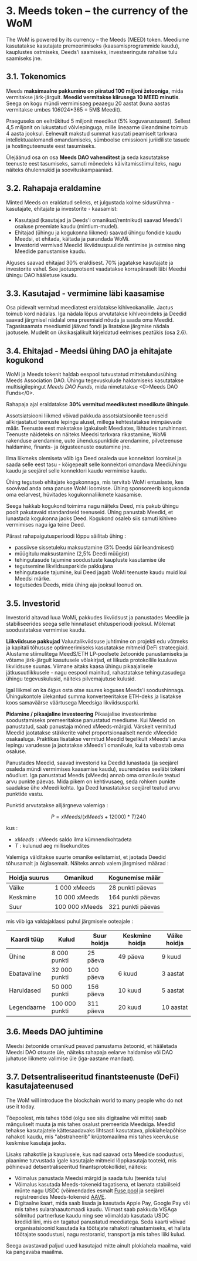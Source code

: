 # 3. Meeds token – the currency of the WoM

The WoM is powered by its currency – the Meeds (MEED) token. Meediume kasutatakse kasutajate premeerimiseks (kaasamisprogrammide kaudu), kauplustes ostmiseks, Deeds'i saamiseks, investeeringute rahalise tulu saamiseks jne.

## 3.1. Tokenomics

Meeds **maksimaalne pakkumine on piiratud 100 miljoni žetooniga**, mida vermitakse järk-järgult. **Meedid vermitakse kiirusega 10 MEED minutis**. Seega on kogu mündi vermimisaeg peaaegu 20 aastat (kuna aastas vermitakse umbes 10*60*24*365 = 5M$ Meedit).

Praeguseks on eeltrükitud 5 miljonit meedikut (5% koguvarustusest). Sellest 4,5 miljonit on lukustatud võlvlepinguga, mille lineaarne üleandmine toimub 4 aasta jooksul. Eelnevalt makstud summat kasutati peamiselt tarkvara intellektuaalomandi omandamiseks, sümboolse emissiooni juriidiliste tasude ja hostinguteenuste eest tasumiseks.

Ülejäänud osa on osa __Meeds DAO vahenditest__ ja seda kasutatakse teenuste eest tasumiseks, samuti mõnedeks käivitamisstiimuliteks, nagu näiteks õhulennukid ja soovituskampaaniad.


## 3.2. Rahapaja eraldamine

Minted Meeds on eraldatud selleks, et julgustada kolme sidusrühma - kasutajate, ehitajate ja investorite - kaasamist:

- Kasutajad (kasutajad ja Deeds'i omanikud/rentnikud) saavad Meeds'i osaluse preemiate kaudu (mintium-mudel).
- Ehitajad (ühingu ja kogukonna liikmed) saavad ühingu fondide kaudu Meedsi, et ehitada, käitada ja parandada WoMi.
- Investorid vermivad Meedid likviidsuspuulide rentimise ja ostmise ning Meedide panustamise kaudu.

Alguses saavad ehitajad 30% eraldisest. 70% jagatakse kasutajate ja investorite vahel. See jaotusprotsent vaadatakse korrapäraselt läbi Meedsi ühingu DAO hääletuse kaudu.

## 3.3. Kasutajad - vermimine läbi kaasamise

Osa pidevalt vermitud meediatest eraldatakse kihlveokanalile. Jaotus toimub kord nädalas. Iga nädala lõpus arvutatakse kihlveoindeks ja Deedid saavad järgmisel nädalal oma preemiaid nõuda ja saada oma Meedid. Tagasisaamata meediumid jäävad fondi ja lisatakse järgmise nädala jaotusele. Mudelit on üksikasjalikult kirjeldatud eelmises peatükis (osa 2.6).

## 3.4. Ehitajad - Meedsi ühing DAO ja ehitajate kogukond

WoMi ja Meeds tokenit haldab eespool tutvustatud mittetulundusühing Meeds Association DAO. Ühingu tegevuskulude haldamiseks kasutatakse multisigilepingut _Meeds DAO Funds_, mida nimetatakse <0>Meeds DAO Funds</0>.

Rahapaja ajal eraldatakse **30% vermitud meedikutest meedikute ühingule**.

Assotsiatsiooni liikmed võivad pakkuda assotsiatsioonile teenuseid allkirjastatud teenuste lepingu alusel, millega kehtestatakse inimpäevade määr. Teenuste eest makstakse igakuiselt Meediates, lähtudes turuhinnast. Teenuste näideteks on näiteks Meedsi tarkvara rikastamine, WoMi rakenduse arendamine, uute ühenduspunktide arendamine, pilveteenuse haldamine, finants- ja õigusteenuste osutamine jne.

Ilma liikmeks olemiseta võib iga Deed osaleda uue konnektori loomisel ja saada selle eest tasu - kõigepealt selle konnektori omandava Meediühingu kaudu ja seejärel selle konnektori kaudu vermimise kaudu.

Ühing tegutseb ehitajate kogukonnaga, mis tervitab WoMi entusiaste, kes soovivad anda oma panuse WoMi loomisse. Ühing sponsoreerib kogukonda oma eelarvest, hüvitades kogukonnaliikmete kaasamise.

Seega hakkab kogukond toimima nagu näiteks Deed, mis pakub ühingu poolt pakutavaid standardseid teenuseid. Ühing panustab Meedid, et lunastada kogukonna jaoks Deed. Kogukond osaleb siis samuti kihlveo vermimises nagu iga teine Deed.

Pärast rahapaigutusperioodi lõppu säilitab ühing :

- passiivse sissetuleku maksustamine (3% Deedsi üürileandmisest)
- müügitulu maksustamine (2,5% Deedi müügist)
- tehingutasude tajumine soodustuste kaupluste kasutamise üle
- tegutsemine likviidsusparkide pakkujana
- tehingutasude tajumine, kui Deed jagab WoMi teenuste kaudu muid kui Meedsi märke.
- tegutsedes Deeds, mida ühing aja jooksul loonud on.


## 3.5. Investorid

Investorid aitavad luua WoMi, pakkudes likviidsust ja panustades Meedile ja stabiliseerides seega selle hinnataset ehitusperioodi jooksul. Mõlemat soodustatakse vermimise kaudu.

**Liikviidsuse pakkujad** Valuutalikviidsuse juhtimine on projekti edu võtmeks ja kapitali tõhususe optimeerimiseks kasutatakse mitmeid DeFi strateegiaid. Alustame stiimulitega MeedS/ETH LP-poolsete žetoonide panustamiseks ja võtame järk-järgult kasutusele võlakirjad, et liikuda protokollile kuuluva likviidsuse suunas. Viimane aitaks kaasa ühingu pikaajalisele jätkusuutlikkusele - nagu eespool mainitud, rahastatakse tehingutasudega ühingu tegevuskulusid, näiteks pilvemajutuse kulusid.

Igal liikmel on ka õigus osta otse suures koguses Meeds'i soodushinnaga. Ühingukontole ülekantud summa konverteeritakse ETH-deks ja lisatakse koos samaväärse väärtusega Meedsiga likviidsusparki.

**Pidamine / pikaajaline investeering** Pikaajalise investeerimise soodustamiseks premeeritakse panustatud meediume. Kui Meedid on panustatud, saab panustaja mõned xMeeds-märgid. Värskelt vermitud Meedid jaotatakse stäkkerite vahel proportsionaalselt nende xMeedide osakaaluga. Praktikas lisatakse vermitud Meedid tegelikult xMeeds'i aruka lepingu varudesse ja jaotatakse xMeeds'i omanikule, kui ta vabastab oma osaluse.

Panustades Meedid, saavad investorid ka Deedid lunastada (ja seejärel osaleda mündi vermimises kaasamise kaudu), suurendades seeläbi tokeni nõudlust. Iga panustatud Meeds (xMeeds) annab oma omanikule teatud arvu punkte päevas. Mida pikem on kehtivusaeg, seda rohkem punkte saadakse ühe xMeedi kohta. Iga Deed lunastatakse seejärel teatud arvu punktide vastu.

Punktid arvutatakse alljärgneva valemiga :

 $$ P = xMeeds / (xMeeds + 12000) * T / 240 $$

 kus :

- $xMeeds$ : xMeeds saldo ilma kümnendkohtadeta
- $T$ : kulunud aeg millisekundites

Valemiga välditakse suurte omanike eelistamist, et jaotada Deedid tõhusamalt ja õiglasemalt. Näiteks annab valem järgmised määrad :

| **Hoidja suurus** | **Omanikud**   | **Kogunemise määr** |
| ----------------- | -------------- | ------------------- |
| Väike             | 1 000 xMeeds   | 28 punkti päevas    |
| Keskmine          | 10 000 xMeeds  | 164 punkti päevas   |
| Suur              | 100 000 xMeeds | 321 punkti päevas   |


mis viib iga valdajaklassi puhul järgmisele ooteajale :

| **Kaardi tüüp** | **Kulud**      | **Suur hoidja** | **Keskmine hoidja** | **Väike hoidja** |
| --------------- | -------------- | --------------- | ------------------- | ---------------- |
| Ühine           | 8 000 punkti   | 25 päeva        | 49 päeva            | 9 kuud           |
| Ebatavaline     | 32 000 punkti  | 100 päeva       | 6 kuud              | 3 aastat         |
| Haruldased      | 50 000 punkti  | 156 päeva       | 10 kuud             | 5 aastat         |
| Legendaarne     | 100 000 punkti | 311 päeva       | 20 kuud             | 10 aastat        |

## 3.6. Meeds DAO juhtimine

Meedsi žetoonide omanikud peavad panustama žetoonid, et hääletada Meedsi DAO otsuste üle, näiteks rahapaja eelarve haldamise või DAO juhatuse liikmete valimise üle (iga-aastane mandaat).

## 3.7. Detsentraliseeritud finantsteenuste (DeFi) kasutajateenused

The WoM will introduce the blockchain world to many people who do not use it today.

Tõepoolest, mis tahes tööd (olgu see siis digitaalne või mitte) saab mänguliselt muuta ja mis tahes osalust premeerida Meedsiga. Meedid tehakse kasutajatele kättesaadavaks lihtsasti kasutatava, plokiahelapõhise rahakoti kaudu, mis "abstraheerib" krüptomaailma mis tahes keerukuse keskmise kasutaja jaoks.

Lisaks rahakotile ja kauplusele, kus nad saavad osta Meedide soodustusi, plaanime tutvustada igale kasutajale mitmeid lõppkasutaja tooteid, mis põhinevad detsentraliseeritud finantsprotokollidel, näiteks:

- Võimalus panustada Meedsi märgid ja saada tulu (teenida tulu)
- Võimalus kasutada Meeds-tokeneid tagatisena, et laenata stabiilseid münte nagu USDC (võimendades esmalt [Fuse pool](https://app.rari.capital/fuse) ja seejärel registreerides Meeds-tokeneid [AAVE](https://aave.com/).
- Digitaalne kaart, mida saab lisada ja kasutada Apple Pay, Google Pay või mis tahes sularahaautomaadi kaudu. Viimast saab pakkuda VISAga sõlmitud partnerluse kaudu ning see võimaldab kasutada USDC krediidiliini, mis on tagatud panustatud meediatega. Seda kaarti võivad organisatsioonid kasutada ka töötajate rahakoti rahastamiseks, et hallata töötajate soodustusi, nagu restoranid, transport ja mis tahes liiki kulud.

Seega avastavad paljud uued kasutajad mitte ainult plokiahela maailma, vaid ka pangavaba maailma.

 
